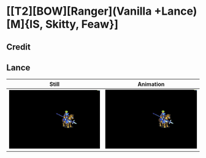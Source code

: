 # [\[T2\]\[BOW\]\[Ranger\]\(Vanilla +Lance\)\[M\]{IS, Skitty, Feaw}]

## Credit


	
## Lance

| Still | Animation |
| :---: | :-------: |
| ![Lance still](./Lance_000.png) | ![Lance animation](./Lance.gif) |
